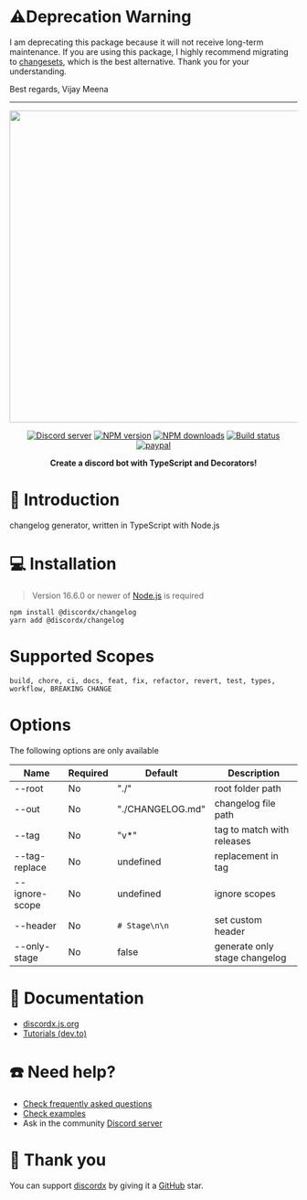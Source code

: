 # ⚠️Deprecation Warning

I am deprecating this package because it will not receive long-term maintenance. If you are using this package, I highly recommend migrating to [changesets](https://github.com/changesets/changesets), which is the best alternative. Thank you for your understanding.

Best regards, Vijay Meena

---

<div>
  <p align="center">
    <a href="https://discordx.js.org" target="_blank" rel="nofollow">
      <img src="https://discordx.js.org/discordx.svg" width="546" />
    </a>
  </p>
  <div align="center" class="badge-container">
    <a href="https://discordx.js.org/discord"
      ><img
        src="https://img.shields.io/discord/874802018361950248?color=5865F2&logo=discord&logoColor=white"
        alt="Discord server"
    /></a>
    <a href="https://www.npmjs.com/package/@discordx/changelog"
      ><img
        src="https://img.shields.io/npm/v/@discordx/changelog.svg?maxAge=3600"
        alt="NPM version"
    /></a>
    <a href="https://www.npmjs.com/package/@discordx/changelog"
      ><img
        src="https://img.shields.io/npm/dt/@discordx/changelog.svg?maxAge=3600"
        alt="NPM downloads"
    /></a>
    <a href="https://github.com/discordx-ts/discordx/actions"
      ><img
        src="https://github.com/discordx-ts/discordx/workflows/Build/badge.svg"
        alt="Build status"
    /></a>
    <a href="https://www.paypal.me/vijayxmeena"
      ><img
        src="https://img.shields.io/badge/donate-paypal-F96854.svg"
        alt="paypal"
    /></a>
  </div>
  <p align="center">
    <b> Create a discord bot with TypeScript and Decorators! </b>
  </p>
</div>

# 📖 Introduction

changelog generator, written in TypeScript with Node.js

# 💻 Installation

> Version 16.6.0 or newer of [Node.js](https://nodejs.org/) is required

```
npm install @discordx/changelog
yarn add @discordx/changelog
```

# Supported Scopes

`build, chore, ci, docs, feat, fix, refactor, revert, test, types, workflow, BREAKING CHANGE`

# Options

The following options are only available

| Name           | Required | Default          | Description                   |
| -------------- | -------- | ---------------- | ----------------------------- |
| --root         | No       | "./"             | root folder path              |
| --out          | No       | "./CHANGELOG.md" | changelog file path           |
| --tag          | No       | "v\*"            | tag to match with releases    |
| --tag-replace  | No       | undefined        | replacement in tag            |
| --ignore-scope | No       | undefined        | ignore scopes                 |
| --header       | No       | `# Stage\n\n`    | set custom header             |
| --only-stage   | No       | false            | generate only stage changelog |

# 📜 Documentation

- [discordx.js.org](https://discordx.js.org)
- [Tutorials (dev.to)](https://dev.to/samarmeena/series/14317)

# ☎️ Need help?

- [Check frequently asked questions](https://discordx.js.org/docs/faq)
- [Check examples](https://github.com/discordx-ts/discordx/tree/main/packages/discordx/examples)
- Ask in the community [Discord server](https://discordx.js.org/discord)

# 💖 Thank you

You can support [discordx](https://www.npmjs.com/package/discordx) by giving it a [GitHub](https://github.com/discordx-ts/discordx) star.

